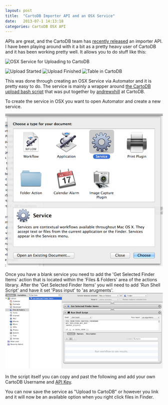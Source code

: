 ```yaml
---
layout: post
title:  "CartoDB Importer API and an OSX Service"
date:   2013-07-1 14:13:18
categories: CartoDB OSX API
---
```


APIs are great, and the CartoDB team has [recently released](http://blog.cartodb.com/post/54101913823/got-files-weve-got-a-import-api) an importer API. I have been playing around with it a bit as a pretty heavy user of CartoDB and it has been working pretty well. It allows you to do stuff like this:

![OSX Service for Uploading to CartoDB](http://www.galenevans.org/images/cartodb_osx_service.png)  

![Upload Started](http://www.galenevans.org/images/upload_started.png)
![Upload Finished](http://www.galenevans.org/images/upload_finished.png)
![Table in CartoDB](http://www.galenevans.org/images/cartodb_table_uploaded.png)

This was done through creating an OSX Service via Automator and it is pretty easy to do. The service is mainly a wrapper around [the CartoDB upload bash script](https://gist.github.com/andrewxhill/5884845) that was put together by [andrewxhill](https://gist.github.com/andrewxhill) at CartoDB. 

To create the service in OSX you want to open Automator and create a new service.

![Create OSX Automator Service](images/OSX_Automater_Service.png)

Once you have a blank service you need to add the 'Get Selected Finder Items' action that is located within the 'Files & Folders' area of the actions library. After the 'Get Selected Finder Items' you will need to add 'Run Shell Script' and have it set 'Pass input' to 'as arugments'.
![CartoDB Automator Service](images/CartoDB_Upload_Service_in_Automator.png)

In the script itself you can copy and past the following and add your own CartoDB Username and 
[API Key](http://developers.cartodb.com/documentation/cartodb-apis.html). 

<script src="https://gist.github.com/gevans22/5900712.js">
</script>

You can now save the service as "Upload to CartoDB" or however you link and it will now be an available option when you right click files in Finder.